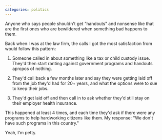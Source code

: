 ```yaml
---
categories: politics
---
```


Anyone who says people shouldn't get "handouts" and nonsense like that are the first ones who are bewildered when something bad happens to them.

Back when I was at the law firm, the calls I got the most satisfaction from would follow this pattern:

1. Someone called in about something like a tax or child custody issue. They'd then start ranting against government programs and handouts apropos of nothing.

2. They'd call back a few months later and say they were getting laid off from the job they'd had for 20+ years, and what the options were to sue to keep their jobs.

3. They'd get laid off and then call in to ask whether they'd still stay on their employer health insurance.

This happened at least 4 times, and each time they'd ask if there were any programs to help hardworking citizens like them. My response: "We don't have such programs in this country."

Yeah, I'm petty.